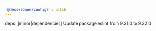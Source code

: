 ```yaml
---
'@desselbane/configs': patch
---
```


deps: [minor|dependencies] Update package eslint from 9.31.0 to 9.32.0
